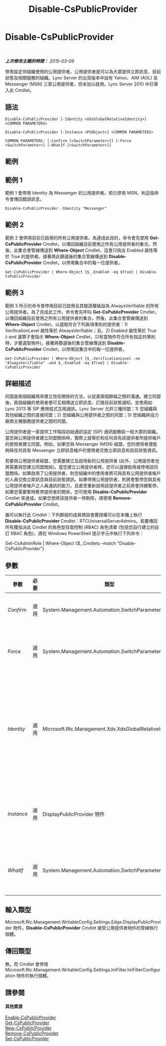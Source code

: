﻿---
title: Disable-CsPublicProvider
TOCTitle: Disable-CsPublicProvider
ms:assetid: df1338ea-fe6d-45da-a39c-86108bb54ef5
ms:mtpsurl: https://technet.microsoft.com/zh-tw/library/Gg398984(v=OCS.15)
ms:contentKeyID: 49292549
ms.date: 08/24/2015
mtps_version: v=OCS.15
ms.translationtype: HT
---

# Disable-CsPublicProvider

 

_**上次修改主題的時間：** 2015-03-09_

停用設定供組織使用的公用提供者。公用提供者是可以為大眾提供立即訊息、目前狀態及相關服務的組織。Lync Server 的出貨版本中設有 Yahoo、AIM (AOL) 及 Messenger (MSN) 三家公用提供者，但未加以啟用。Lync Server 2010 中已導入此 Cmdlet。

## 語法

    Disable-CsPublicProvider [-Identity <XdsGlobalRelativeIdentity>] <COMMON PARAMETERS>

    Disable-CsPublicProvider [-Instance <PSObject>] <COMMON PARAMETERS>

    COMMON PARAMETERS: [-Confirm [<SwitchParameter>]] [-Force <SwitchParameter>] [-WhatIf [<SwitchParameter>]]

## 範例

## 範例 1

範例 1 會停用 Identity 為 Messenger 的公用提供者。若已停用 MSN，則這個命令會傳回錯誤訊息。

    Disable-CsPublicProvider -Identity "Messenger"

## 範例 2

範例 2 會停用目前已啟用的所有公用提供者。為達成此目的，命令會先使用 **Get-CsPublicProvider** Cmdlet，以傳回組織目前使用之所有公用提供者的集合。然後，此集合會管線傳送到 **Where-Object** Cmdlet，這會只挑出 Enabled 屬性等於 True 的提供者。接著將此篩選後的集合管線傳送到 **Disable-CsPublicProvider** Cmdlet，以停用集合中的每一位提供者。

    Get-CsPublicProvider | Where-Object {$_.Enabled -eq $True} | Disable-CsPublicProvider

## 範例 3

範例 3 所示的命令會停用目前已啟用且其驗證層級設為 AlwaysVerifiable 的所有公用提供者。為了完成此工作，命令會先呼叫 **Get-CsPublicProvider** Cmdlet，以傳回組織目前使用之所有公用提供者的集合。然後，此集合會管線傳送到 **Where-Object** Cmdlet，以選取符合下列兩項準則的提供者：1) VerificationLevel 屬性等於 AlwaysVerifiable；且，2) Enabled 屬性等於 True (-and 運算子會指示 **Where-Object** Cmdlet，只有當物件符合所有指定的準則時，才要選取物件)。接著將篩選後的集合管線傳送到 **Disable-CsPublicProvider** Cmdlet，以停用該集合中的每一位提供者。

    Get-CsPublicProvider | Where-Object {$_.VerificationLevel -ne "AlwaysVerifiable" -and $_.Enabled -eq $True} | Disable-CsPublicProvider

## 詳細描述

同盟是兩個組織用來建立信任關係的方法，以促進兩個群組之間的溝通。建立同盟後，兩個組織的使用者便可互相傳送立即訊息、訂閱目前狀態通知，並使用如 Lync 2013 等 SIP 應用程式互相通訊。Lync Server 允許三種同盟：1) 您組織與其他組織之間的直接同盟；2) 您組織與公用提供者之間的同盟；3) 您組織與協力廠商主機服務提供者之間的同盟。

公用提供者是一家提供工作階段初始通訊協定 (SIP) 通訊服務給一般大眾的組織。當您與公用提供者建立同盟關係時，實際上就等於和任何具有該提供者所提供帳戶的使用者建立同盟。例如，如果您與 Messenger (MSN) 結盟，您的使用者便能夠與任何具有 Messenger 立即訊息帳戶的使用者交換立即訊息和目前狀態資訊。

若要與公用提供者結盟，您需要建立及啟用新的公用提供者 (此外，公用提供者也將需要與您建立同盟關係)。當您建立公用提供者時，您可以選擇啟用或停用該同盟關係。如果啟用了公用提供者，則您組織中的使用者將可與具有公用提供者帳戶的人員交換立即訊息與目前狀態資訊。如果停用公用提供者，則將會暫停您與具有公用提供者帳戶之人員通訊的能力，且直至重新啟用該提供者之前將會持續暫停。如果您需要暫時暫停提供者的關係，您可使用 **Disable-CsPublicProvider** Cmdlet 來達成。如果您想將該提供者一併刪除，請使用 **Remove-CsPublicProvider** Cmdlet。

誰可以執行此 Cmdlet：下列群組的成員預設會獲授權可以在本機上執行 **Disable-CsPublicProvider** Cmdlet：RTCUniversalServerAdmins。若要傳回所有獲指派此 Cmdlet 的角色型存取控制 (RBAC) 角色清單 (包括您自行建立的自訂 RBAC 角色)，請在 Windows PowerShell 提示字元中執行下列命令：

Get-CsAdminRole | Where-Object {$\_.Cmdlets –match "Disable-CsPublicProvider"}

## 參數


<table>
<colgroup>
<col style="width: 25%" />
<col style="width: 25%" />
<col style="width: 25%" />
<col style="width: 25%" />
</colgroup>
<thead>
<tr class="header">
<th>參數</th>
<th>必要</th>
<th>類型</th>
<th>說明</th>
</tr>
</thead>
<tbody>
<tr class="odd">
<td><p><em>Confirm</em></p></td>
<td><p>選用</p></td>
<td><p>System.Management.Automation.SwitchParameter</p></td>
<td><p>在執行命令前先提示確認。</p></td>
</tr>
<tr class="even">
<td><p><em>Force</em></p></td>
<td><p>選用</p></td>
<td><p>System.Management.Automation.SwitchParameter</p></td>
<td><p>隱藏執行命令時可能發生的非嚴重錯誤訊息。</p></td>
</tr>
<tr class="odd">
<td><p><em>Identity</em></p></td>
<td><p>選用</p></td>
<td><p>Microsoft.Rtc.Management.Xds.XdsGlobalRelativeIdentity</p></td>
<td><p>要停用之公用提供者的唯一識別碼。Identity 通常是提供服務的網站名稱 (例如，Yahoo!、AOL、MSN 等)。</p></td>
</tr>
<tr class="even">
<td><p><em>Instance</em></p></td>
<td><p>選用</p></td>
<td><p>DisplayPublicProvider 物件</p></td>
<td><p>允許您將物件參考傳遞給 Cmdlet，而非設定個別的參數值。</p></td>
</tr>
<tr class="odd">
<td><p><em>WhatIf</em></p></td>
<td><p>選用</p></td>
<td><p>System.Management.Automation.SwitchParameter</p></td>
<td><p>說明執行命令時若不實際執行命令的後果。</p></td>
</tr>
</tbody>
</table>


## 輸入類型

Microsoft.Rtc.Management.WritableConfig.Settings.Edge.DisplayPublicProvider 物件。**Disable-CsPublicProvider** Cmdlet 接受公用提供者物件的管線執行個體。

## 傳回類型

無。而 Cmdlet 會停用 Microsoft.Rtc.Management.WritableConfig.Settings.ImFilter.ImFilterConfiguration 物件的執行個體。

## 請參閱

#### 其他資源

[Enable-CsPublicProvider](enable-cspublicprovider.md)  
[Get-CsPublicProvider](get-cspublicprovider.md)  
[New-CsPublicProvider](new-cspublicprovider.md)  
[Remove-CsPublicProvider](remove-cspublicprovider.md)  
[Set-CsPublicProvider](set-cspublicprovider.md)

